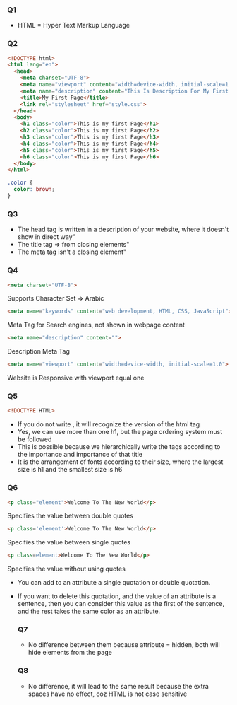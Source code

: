### Q1
   * HTML = Hyper Text Markup Language

### Q2
```html
<!DOCTYPE html>
<html lang="en">
  <head>
    <meta charset="UTF-8">
    <meta name="viewport" content="width=device-width, initial-scale=1.0">
    <meta name="description" content="This Is Description For My First Page">
    <title>My First Page</title>
    <link rel="stylesheet" href="style.css">
  </head>
  <body>
    <h1 class="color">This is my first Page</h1>
    <h2 class="color">This is my first Page</h2>
    <h3 class="color">This is my first Page</h3>
    <h4 class="color">This is my first Page</h4>
    <h5 class="color">This is my first Page</h5>
    <h6 class="color">This is my first Page</h6>
  </body>
</html>
```
```css
.color {
  color: brown;
}
```

### Q3
* The head tag is written in a description of your website, where it doesn't show in direct way"
* The title tag => from closing elements"
* The meta tag isn't a closing element"

### Q4
```html
<meta charset="UTF-8">
```
Supports Character Set => Arabic
```html 
<meta name="keywords" content="web development, HTML, CSS, JavaScript">
```
Meta Tag for Search engines, not shown in webpage content
```html 
<meta name="description" content="">
```
Description Meta Tag
```html 
<meta name="viewport" content="width=device-width, initial-scale=1.0">
```
Website is Responsive with viewport equal one

### Q5
 ```html
<!DOCTYPE HTML>
```
* If you do not write <!DOCTYPE html>, it will recognize the version of the html tag
* Yes, we can use more than one h1, but the page ordering system must be followed
* This is possible because we hierarchically write the tags according to the importance and importance of that title
* It is the arrangement of fonts according to their size, where the largest size is h1 and the smallest size is h6

### Q6
  ```html 
<p class="element">Welcome To The New World</p>
``` 
Specifies the value between double quotes
```html 
<p class='element'>Welcome To The New World</p>
``` 
Specifies the value between single quotes
```html 
<p class=element>Welcome To The New World</p>
``` 
Specifies the value without using quotes

* You can add to an attribute a single quotation or double quotation.
* If you want to delete this quotation, and the value of an attribute is a sentence, then you can consider this value as the first of the sentence, and the rest takes the same color as an attribute.

  ### Q7
     * No difference between them because attribute = hidden, both will hide elements from the page

  ### Q8
     * No difference, it will lead to the same result because the extra spaces have no effect, coz HTML is not case sensitive
  
